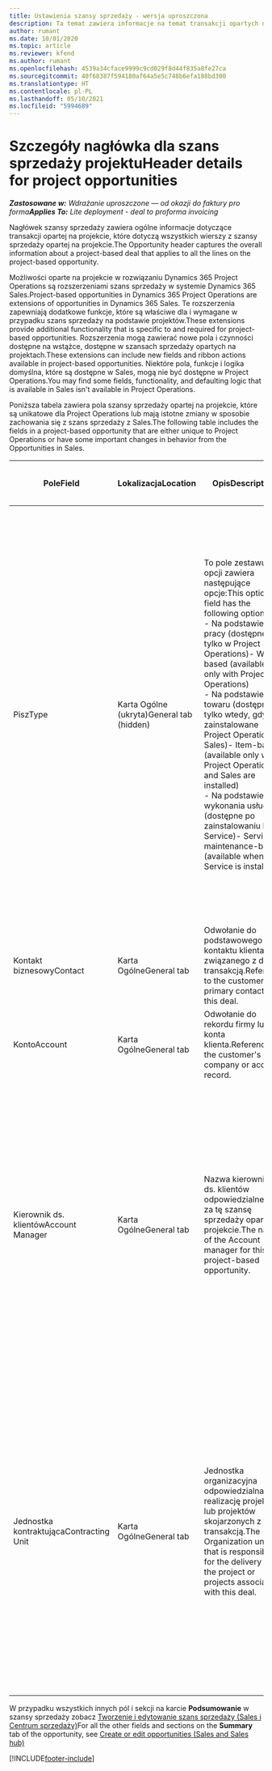 ```yaml
---
title: Ustawienia szansy sprzedaży - wersja uproszczona
description: Ta temat zawiera informacje na temat transakcji opartych na projektach oraz wierszach szans sprzedaży opartych na projektach.
author: rumant
ms.date: 10/01/2020
ms.topic: article
ms.reviewer: kfend
ms.author: rumant
ms.openlocfilehash: 4539a34cface9999c9cd029f8d44f835a8fe27ca
ms.sourcegitcommit: 40f68387f594180af64a5e5c748b6efa188bd300
ms.translationtype: HT
ms.contentlocale: pl-PL
ms.lasthandoff: 05/10/2021
ms.locfileid: "5994689"
---
```

# <a name="header-details-for-project-opportunities"></a><span data-ttu-id="05e7d-103">Szczegóły nagłówka dla szans sprzedaży projektu</span><span class="sxs-lookup"><span data-stu-id="05e7d-103">Header details for project opportunities</span></span>

<span data-ttu-id="05e7d-104">_**Zastosowane w:** Wdrażanie uproszczone — od okazji do faktury pro forma_</span><span class="sxs-lookup"><span data-stu-id="05e7d-104">_**Applies To:** Lite deployment - deal to proforma invoicing_</span></span>

<span data-ttu-id="05e7d-105">Nagłówek szansy sprzedaży zawiera ogólne informacje dotyczące transakcji opartej na projekcie, które dotyczą wszystkich wierszy z szansy sprzedaży opartej na projekcie.</span><span class="sxs-lookup"><span data-stu-id="05e7d-105">The Opportunity header captures the overall information about a project-based deal that applies to all the lines on the project-based opportunity.</span></span>

<span data-ttu-id="05e7d-106">Możliwości oparte na projekcie w rozwiązaniu Dynamics 365 Project Operations są rozszerzeniami szans sprzedaży w systemie Dynamics 365 Sales.</span><span class="sxs-lookup"><span data-stu-id="05e7d-106">Project-based opportunities in Dynamics 365 Project Operations are extensions of opportunities in Dynamics 365 Sales.</span></span> <span data-ttu-id="05e7d-107">Te rozszerzenia zapewniają dodatkowe funkcje, które są właściwe dla i wymagane w przypadku szans sprzedaży na podstawie projektów.</span><span class="sxs-lookup"><span data-stu-id="05e7d-107">These extensions provide additional functionality that is specific to and required for project-based opportunities.</span></span> <span data-ttu-id="05e7d-108">Rozszerzenia mogą zawierać nowe pola i czynności dostępne na wstążce, dostępne w szansach sprzedaży opartych na projektach.</span><span class="sxs-lookup"><span data-stu-id="05e7d-108">These extensions can include new fields and ribbon actions available in project-based opportunities.</span></span> <span data-ttu-id="05e7d-109">Niektóre pola, funkcje i logika domyślna, które są dostępne w Sales, mogą nie być dostępne w Project Operations.</span><span class="sxs-lookup"><span data-stu-id="05e7d-109">You may find some fields, functionality, and defaulting logic that is available in Sales isn't available in Project Operations.</span></span>

<span data-ttu-id="05e7d-110">Poniższa tabela zawiera pola szansy sprzedaży opartej na projekcie, które są unikatowe dla Project Operations lub mają istotne zmiany w sposobie zachowania się z szans sprzedaży z Sales.</span><span class="sxs-lookup"><span data-stu-id="05e7d-110">The following table includes the fields in a project-based opportunity that are either unique to Project Operations or have some important changes in behavior from the Opportunities in Sales.</span></span>

| <span data-ttu-id="05e7d-111">**Pole**</span><span class="sxs-lookup"><span data-stu-id="05e7d-111">**Field**</span></span> | <span data-ttu-id="05e7d-112">**Lokalizacja**</span><span class="sxs-lookup"><span data-stu-id="05e7d-112">**Location**</span></span> | <span data-ttu-id="05e7d-113">**Opis**</span><span class="sxs-lookup"><span data-stu-id="05e7d-113">**Description**</span></span> | <span data-ttu-id="05e7d-114">**Wpływ zmian w dalszych etapach**</span><span class="sxs-lookup"><span data-stu-id="05e7d-114">**Downstream impact**</span></span> |
| --- | --- | --- | --- |
| <span data-ttu-id="05e7d-115">Pisz</span><span class="sxs-lookup"><span data-stu-id="05e7d-115">Type</span></span> | <span data-ttu-id="05e7d-116">Karta Ogólne (ukryta)</span><span class="sxs-lookup"><span data-stu-id="05e7d-116">General tab (hidden)</span></span> | <span data-ttu-id="05e7d-117">To pole zestawu opcji zawiera następujące opcje:</span><span class="sxs-lookup"><span data-stu-id="05e7d-117">This option set field has the following options:</span></span></br><span data-ttu-id="05e7d-118">- Na podstawie pracy (dostępne tylko w Project Operations)</span><span class="sxs-lookup"><span data-stu-id="05e7d-118">- Work-based (available only with Project Operations)</span></span></br><span data-ttu-id="05e7d-119">- Na podstawie towaru (dostępne tylko wtedy, gdy jest zainstalowane Project Operations i Sales)</span><span class="sxs-lookup"><span data-stu-id="05e7d-119">- Item-based (available only when Project Operations and Sales are installed)</span></span></br><span data-ttu-id="05e7d-120">- Na podstawie wykonania usługi (dostępne po zainstalowaniu Field Service)</span><span class="sxs-lookup"><span data-stu-id="05e7d-120">- Service maintenance-based (available when Field Service is installed)</span></span> | <span data-ttu-id="05e7d-121">W przypadku korzystania z aplikacji Project Operations, wartość tego pola jest automatycznie ustawiana na **Na podstawie pracy**, co klasyfikuje szansę sprzedaży jako opartą na projekcie.</span><span class="sxs-lookup"><span data-stu-id="05e7d-121">When you use Project Operations, this field value is automatically set to **Work-based** which classifies the Opportunity as project-based.</span></span> <span data-ttu-id="05e7d-122">Szansa sprzedaży oparta na projekcie jest wymagana do włączenia wszystkich rozszerzeń specyficznych dla danego projektu i funkcji w ramach procesu sprzedaży na niższym szczeblu w zakresie omawianej transakcji.</span><span class="sxs-lookup"><span data-stu-id="05e7d-122">An Opportunity should be project-based to enable all project-specific extensions and functionality in the downstream sales process for this deal.</span></span> |
| <span data-ttu-id="05e7d-123">Kontakt biznesowy</span><span class="sxs-lookup"><span data-stu-id="05e7d-123">Contact</span></span> | <span data-ttu-id="05e7d-124">Karta Ogólne</span><span class="sxs-lookup"><span data-stu-id="05e7d-124">General tab</span></span> | <span data-ttu-id="05e7d-125">Odwołanie do podstawowego kontaktu klienta związanego z daną transakcją.</span><span class="sxs-lookup"><span data-stu-id="05e7d-125">Reference to the customer's primary contact for this deal.</span></span> | |
| <span data-ttu-id="05e7d-126">Konto</span><span class="sxs-lookup"><span data-stu-id="05e7d-126">Account</span></span> | <span data-ttu-id="05e7d-127">Karta Ogólne</span><span class="sxs-lookup"><span data-stu-id="05e7d-127">General tab</span></span> | <span data-ttu-id="05e7d-128">Odwołanie do rekordu firmy lub konta klienta.</span><span class="sxs-lookup"><span data-stu-id="05e7d-128">Reference to the customer's company or account record.</span></span> | |
| <span data-ttu-id="05e7d-129">Kierownik ds. klientów</span><span class="sxs-lookup"><span data-stu-id="05e7d-129">Account Manager</span></span> | <span data-ttu-id="05e7d-130">Karta Ogólne</span><span class="sxs-lookup"><span data-stu-id="05e7d-130">General tab</span></span> | <span data-ttu-id="05e7d-131">Nazwa kierownika ds. klientów odpowiedzialnego za tę szansę sprzedaży opartą na projekcie.</span><span class="sxs-lookup"><span data-stu-id="05e7d-131">The name of the Account manager for this project-based opportunity.</span></span> | <span data-ttu-id="05e7d-132">Kierownik ds. klientów jest odpowiedzialny za zarządzanie relacjami z klientem podczas realizacji tego projektu.</span><span class="sxs-lookup"><span data-stu-id="05e7d-132">The Account manager is responsible for managing the relationship with the customer through the completion of this project.</span></span> <span data-ttu-id="05e7d-133">Bazując na zasobie możliwym do rezerwacji powiązanym z kierownikiem ds. klientów, jednostka kontraktująca będzie domyślnie wybrana.</span><span class="sxs-lookup"><span data-stu-id="05e7d-133">Based on the bookable resource record tied to the Account manager, the contracting unit is defaulted.</span></span> |
| <span data-ttu-id="05e7d-134">Jednostka kontraktująca</span><span class="sxs-lookup"><span data-stu-id="05e7d-134">Contracting Unit</span></span> | <span data-ttu-id="05e7d-135">Karta Ogólne</span><span class="sxs-lookup"><span data-stu-id="05e7d-135">General tab</span></span> | <span data-ttu-id="05e7d-136">Jednostka organizacyjna odpowiedzialna za realizację projektu lub projektów skojarzonych z tą transakcją.</span><span class="sxs-lookup"><span data-stu-id="05e7d-136">The Organization unit that is responsible for the delivery of the project or projects associated with this deal.</span></span> | <span data-ttu-id="05e7d-137">Jednostka zamawiająca to wydział firmy, który będzie odpowiedzialny za ukończenie projektu po zamknięciu transakcji.</span><span class="sxs-lookup"><span data-stu-id="05e7d-137">The contracting unit is the division of the company that will complete the project(s) after the deal is closed.</span></span> <span data-ttu-id="05e7d-138">Każda jednostka zamawiająca korzysta z jakiejś waluty, i ta waluta jest używana do raportowania szacowanych i rzeczywistych kosztów poniesionych podczas projektu.</span><span class="sxs-lookup"><span data-stu-id="05e7d-138">Every contracting unit has a currency, and this currency is used to report estimated and actual costs incurred during the project.</span></span> |

<span data-ttu-id="05e7d-139">W przypadku wszystkich innych pól i sekcji na karcie **Podsumowanie** w szansy sprzedaży zobacz [Tworzenie i edytowanie szans sprzedaży (Sales i Centrum sprzedaży)](/dynamics365/sales-enterprise/create-edit-opportunity-sales)</span><span class="sxs-lookup"><span data-stu-id="05e7d-139">For all the other fields and sections on the **Summary** tab of the opportunity, see [Create or edit opportunities (Sales and Sales hub)](/dynamics365/sales-enterprise/create-edit-opportunity-sales)</span></span>


[!INCLUDE[footer-include](../../includes/footer-banner.md)]
